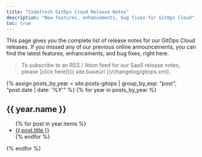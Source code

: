 ```yaml
---
title: "Codefresh GitOps Cloud Release Notes"
description: "New features, enhancements, bug fixes for GitOps Cloud"
toc: true
---
```


This page gives you the complete list of release notes for our GitOps Cloud releases.
If you missed any of our previous online announcements, you can find the latest features, enhancements, and bug fixes, right here.

> To subscribe to an RSS / Atom feed for our SaaS release notes, please [click here]({{ site.baseurl }}/changelog/gitops.xml).

{% assign posts_by_year = site.posts-gitops | group_by_exp: "post", "post.date | date: '%Y'" %}
{% for year in posts_by_year %}
  <h2>{{ year.name }}</h2>
  <ul>
    {% for post in year.items %}
      <li>
        <a href="{{ site.baseurl }}{{ post.url }}">{{ post.title }}</a>
      </li>
    {% endfor %}
  </ul>
{% endfor %}

